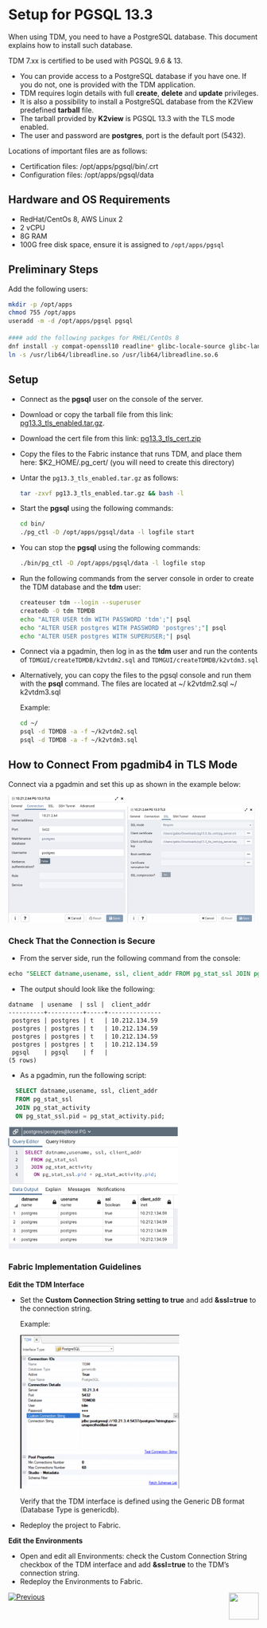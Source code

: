 # Setup for PGSQL 13.3

When using TDM, you need to have a PostgreSQL database. This document explains how to install such database. 

TDM 7.xx is certified to be used with PGSQL 9.6 & 13. 
- You can provide access to a PostgreSQL database if you have one. If you do not, one is provided with the TDM application.  
- TDM requires login details with full **create**, **delete** and **update** privileges. 
- It is also a possibility to install a PostgreSQL database from the K2View predefined **tarball** file.
- The tarball provided by **K2view** is PGSQL 13.3 with the TLS mode enabled. 
- The user and password are **postgres**, port is the default port (5432).  
 
Locations of important files are as follows:
- Certification files:  /opt/apps/pgsql/bin/.crt 
- Configuration files:  /opt/apps/pgsql/data 

## Hardware and OS Requirements

- RedHat/CentOs 8, AWS Linux 2
- 2 vCPU
- 8G RAM
- 100G free disk space, ensure it is assigned to `/opt/apps/pgsql`
  
## Preliminary Steps ##
  
  Add the following users:

~~~bash
mkdir -p /opt/apps
chmod 755 /opt/apps
useradd -m -d /opt/apps/pgsql pgsql

#### add the following packges for RHEL/CentOs 8
dnf install -y compat-openssl10 readline* glibc-locale-source glibc-langpack-en
ln -s /usr/lib64/libreadline.so /usr/lib64/libreadline.so.6
~~~

## Setup  ##

- Connect as the  **pgsql** user on the console of the server.

- Download or copy the tarball file from this link: [pg13.3_tls_enabled.tar.gz](https://owncloud-bkp2.s3.us-east-1.amazonaws.com/adminoc/TDM/PG%20image/pg13.3_tls_enabled/pg13.3_tls_enabled.tar.gz).

- Download the cert file from this link:  [pg13.3_tls_cert.zip](https://owncloud-bkp2.s3.us-east-1.amazonaws.com/adminoc/TDM/PG%20image/pg13.3_tls_enabled/pg13.3_tls_cert.zip)

- Copy the files to the Fabric instance that runs TDM, and place them here: $K2_HOME/.pg_cert/ (you will need to create this directory)

- Untar the `pg13.3_tls_enabled.tar.gz` as follows: 

  ~~~bash
  tar -zxvf pg13.3_tls_enabled.tar.gz && bash -l
  ~~~

- Start the **pgsql** using the following commands: 

  ~~~bash
  cd bin/
  ./pg_ctl -D /opt/apps/pgsql/data -l logfile start
  ~~~

- You can stop the **pgsql** using the following commands:
   
  ~~~bash
  ./bin/pg_ctl -D /opt/apps/pgsql/data -l logfile stop
  ~~~

- Run the following commands from the server console in order to create the TDM database and the **tdm** user:

  ~~~bash
  createuser tdm --login --superuser
  createdb -O tdm TDMDB
  echo "ALTER USER tdm WITH PASSWORD 'tdm';"| psql
  echo "ALTER USER postgres WITH PASSWORD 'postgres';"| psql
  echo "ALTER USER postgres WITH SUPERUSER;"| psql
  ~~~

- Connect via a pgadmin, then log in as the **tdm** user and run the contents of `TDMGUI/createTDMDB/k2vtdm2.sql`  and `TDMGUI/createTDMDB/k2vtdm3.sql` 
- Alternatively, you can copy the files to the pgsql console and run them with the **psql** command. 
  The files are located at ~/ k2vtdm2.sql ~/ k2vtdm3.sql

  Example:
   
  ~~~bash
  cd ~/
  psql -d TDMDB -a -f ~/k2vtdm2.sql
  psql -d TDMDB -a -f ~/k2vtdm3.sql
  ~~~

## How to Connect From pgadmib4 in TLS Mode

Connect via a pgadmin and set this up as shown in the example below:

<img src="images/pg13_tls_connet01.png" style="zoom:25%;" />        <img src="images/pg13_tls_connet02.png" style="zoom:25%;" />

### Check That the Connection is Secure

- From the server side, run the following command from the console:

~~~sql
echo "SELECT datname,usename, ssl, client_addr FROM pg_stat_ssl JOIN pg_stat_activity ON pg_stat_ssl.pid = pg_stat_activity.pid;" | psql
~~~

- The output should look like the following:

~~~test
datname  | usename  | ssl |  client_addr
----------+----------+-----+---------------
 postgres | postgres | t   | 10.212.134.59
 postgres | postgres | t   | 10.212.134.59
 postgres | postgres | t   | 10.212.134.59
 postgres | postgres | t   | 10.212.134.59
 pgsql    | pgsql    | f   |
(5 rows)
~~~

- As a pgadmin, run the following script:

~~~sql
  SELECT datname,usename, ssl, client_addr
  FROM pg_stat_ssl
  JOIN pg_stat_activity
  ON pg_stat_ssl.pid = pg_stat_activity.pid;
~~~

​	<img src="images/pg_check_if_con_is_ssl.png" style="zoom:35%;" />


### **Fabric Implementation Guidelines**

**Edit the TDM Interface**

- Set the **Custom Connection String setting to true** and add **&ssl=true** to the connection string. 
  
  Example:
  
  <img src="images/pg_fabric_interface01.png" style="zoom:45%;" />

  Verify that the TDM interface is defined using the Generic DB format (Database Type is genericdb).

- Redeploy the project to Fabric. 

**Edit the Environments**

- Open and edit all Environments: check the Custom Connection String checkbox of the TDM interface and add **&ssl=true** to the TDM’s connection string. 
- Redeploy the Environments to Fabric.

[![Previous](/articles/images/Previous.png)](01_Fabric_6.xx_Installation_intro.md)[<img align="right" width="60" height="54" src="/articles/images/Next.png">](03_Fabric_6.xx_Setup_Single_DC_multi_nodes.md)  

